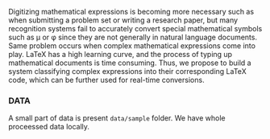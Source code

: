 
Digitizing mathematical expressions is becoming more necessary such as when submitting a problem set or writing a research paper, but many recognition systems fail to accurately convert special mathematical symbols such as µ or φ since they are not generally in natural language documents. Same problem occurs when complex mathematical expressions come into play. 
LaTeX has a high learning curve, and the process of typing up mathematical documents is time consuming. Thus, we propose to build a system classifying complex expressions into their corresponding LaTeX code, which can be further used for real-time conversions.

### DATA
A small part of data is present `data/sample` folder. We have whole proceessed data locally.
